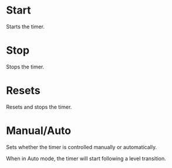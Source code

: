 # Start

Starts the timer.

# Stop

Stops the timer.

# Resets

Resets and stops the timer.

# Manual/Auto

Sets whether the timer is controlled manually or automatically.

When in Auto mode, the timer will start following a level transition.
